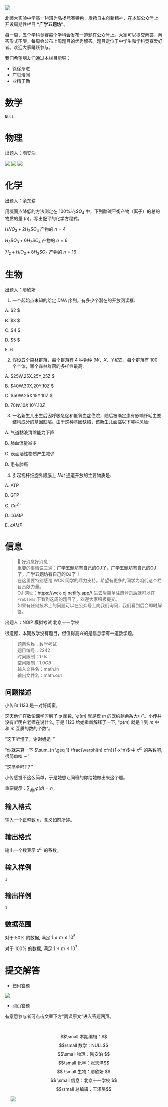 ![](https://pic.imgdb.cn/item/66f572acf21886ccc020d377.png)

北师大实验中学高一14班为弘扬竞赛特色，发扬自主创新精神，在本班公众号上开设周期性栏目 **“广学五题坊”**。

每一周，五个学科竞赛每个学科会发布一道题在公众号上。大家可以提交解答，解答形式不限，每周会公布上周题目的优秀解答。题目定位于中学生和学科竞赛爱好者。欢迎大家踊跃参与。

我们希望朋友们通过本栏目能够：
+ 徐徐渐进
+ 广见洽闻
+ 业精于勤


# 数学

``NULL``


# 物理

出题人：陶安泊

![](https://pic.imgdb.cn/item/67432c6e88c538a9b5bb6458.jpg)
![](https://pic.imgdb.cn/item/67432c8688c538a9b5bb645f.jpg)
![](https://pic.imgdb.cn/item/67432c9a88c538a9b5bb6468.jpg)

# 化学

出题人：余东耕

用凝固点降低的方法测定在 $100\% H_2SO_4$ 中，下列酸碱平衡产物（离子）的总的物质的量 $(n)$。写出配平的化学方程式。

$HNO_3+2H_2SO_4$ 产物的 $n=4$

$H_3BO_3 + 6H_2SO_4$ 产物的 $n=6$

$7I_2 + HIO_3 + 8H_2SO_4$ 产物的 $n=16$





# 生物

出题人：廖欣妍

1. 一个起始点未知的给定 $DNA$ 序列，有多少个潜在的开放阅读框:

A. $2 $

B. $3 $

C. $4 $

D. $5 $

E. $6$

2. 假设五个森林群落，每个群落有 $4$ 种物种 $(W、X、Y和Z)$，每个群落有 $100$ 个个体，哪个森林群落的多样性最高: 

A. $25W.25X.25Y,25Z $

B. $40W,30X,20Y,10Z $

C. $50W.25X.15Y.10Z $

D. $70W.10X.10Y.10Z$

3. 一名新生儿出生后因呼吸急促和低氧血症住院，随后被确定患有影响纤毛主要结构成分的基因缺陷。由于这种基因缺陷，该新生儿面临以下哪种风险: 

A. 气道黏液清除能力下降 

B. 肺血流量减少

C. 表面活性物质产生减少 

D. 患有肺癌

4. 引起视杆细胞外段膜上 $Nat$ 通道开放的主要物质是: 

A. ATP 

B. GTP 

C. $Ca^{2+}$

D. $cGMP$

E. $cAMP$


# 信息

> 📢 好消息好消息！\
> 重要的事情说三遍：**广学五题坊有自己的OJ了，广学五题坊有自己的OJ了，广学五题坊有自己的OJ了！** \
> 在这里要特别感谢 $\text{WCK}$ 同学的鼎力支持。希望有更多的同学为咱们这个栏目贡献力量。\
> OJ 网址：https://wck-oj.netlify.app/\
> 进去后简单注册登录后就可以在 ``Problems`` 下看到这周的题目了，欢迎大家积极提交。\
> 如果有任何技术上的问题可以在公众号上向我们询问，我们看到后会即时解答。

出题人：NOIP 模拟考试 北京十一学校

很遗憾，本期数学没有题目，但值得高兴的是信息学有一道数学题。

> 题目名称：数学考试\
> 题目编号：$2242$\
> 时间限制：$1.0 s$\
> 空间限制：$1.0 GB$\
> 输入文件名：$\text{math.in}$\
> 输出文件名：$\text{math.out}$

## 问题描述

小传和 1123 是一对好闺蜜。

这天他们在数论课学习到了 $\varphi$ 函数, “$\varphi(m)$ 就是模 $m$ 的既约剩余系大小”。小传并没有听明白老师在说什么, 于是 1123 给她重新解释了一下, “$\varphi(m)$ 就是 1 到 $m$ 中和 $m$ 互质的数的个数”。

“这下听懂了，谢谢姐姐。”

“你就来算一下 $\sum_{n \geq 1} \frac{\varphi(n) x^n}{1-x^n}$ 中 $x^m$ 的系数吧, 很简单吆 $\sim ”$

“这简单吗?？”

小传感觉不这么简单，于是她想让同班的你给她做出来这个题。

重要提示：$\sum_{d|n}\varphi(d)=n$。

## 输入格式

输入一个正整数 $n$，含义如前所述。

## 输出格式

输出一个数表示 $x^m$ 的系数。

## 输入样例

```
1
```

## 输出样例

```
1   
```
## 数据范围

对于 $50 \%$ 的数据, 满足 $1 \leq m \leq 10^5$

对于 $100 \%$ 的数据, 满足 $1 \leq m \leq 10^7$

# 提交解答

+ 扫码答题

![](https://files.mdnice.com/user/39921/7be6fa63-778d-4a46-b1bf-0966a4ceedc1.jpg)



+ 网页答题

有意愿参与者可点击文章下方“阅读原文”进入答题网页。

&emsp;

$$\small 本期编辑：$$$$\small 数学：NULL$$$$\small 物理：陶安泊 $$$$\small 化学：张天泽$$$$ \small 生物：廖欣妍 $$$$ \small 信息：北京十一学校 $$$$\small 总编辑：王泽昊$$

&emsp;
![](https://pic.imgdb.cn/item/66f579cff21886ccc028d4c1.png)

